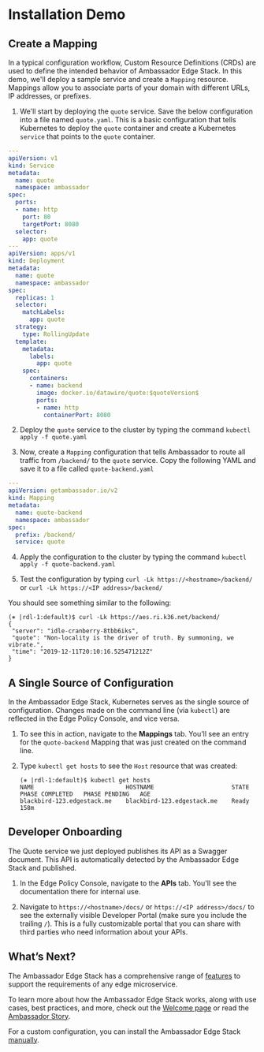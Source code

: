 # Installation Demo

## Create a Mapping

In a typical configuration workflow, Custom Resource Definitions (CRDs) are used to define the intended behavior of Ambassador Edge Stack. In this demo, we'll deploy a sample service and create a `Mapping` resource. Mappings allow you to associate parts of your domain with different URLs, IP addresses, or prefixes.

1. We'll start by deploying the `quote` service. Save the below configuration into a file named `quote.yaml`. This is a basic configuration that tells Kubernetes to deploy the `quote` container and create a Kubernetes `service` that points to the `quote` container.

  ```yaml
  ---
  apiVersion: v1
  kind: Service
  metadata:
    name: quote
    namespace: ambassador
  spec:
    ports:
    - name: http
      port: 80
      targetPort: 8080
    selector:
      app: quote
  ---
  apiVersion: apps/v1
  kind: Deployment
  metadata:
    name: quote
    namespace: ambassador
  spec:
    replicas: 1
    selector:
      matchLabels:
        app: quote
    strategy:
      type: RollingUpdate
    template:
      metadata:
        labels:
          app: quote
      spec:
        containers:
        - name: backend
          image: docker.io/datawire/quote:$quoteVersion$
          ports:
          - name: http
            containerPort: 8080
  ```

2. Deploy the `quote` service to the cluster by typing the command `kubectl apply -f quote.yaml`

3. Now, create a `Mapping` configuration that tells Ambassador to route all traffic from `/backend/` to the `quote` service. Copy the following YAML and save it to a file called `quote-backend.yaml`

  ```yaml
  ---
  apiVersion: getambassador.io/v2
  kind: Mapping
  metadata:
    name: quote-backend
    namespace: ambassador
  spec:
    prefix: /backend/
    service: quote
  ```

4. Apply the configuration to the cluster by typing the command `kubectl apply -f quote-backend.yaml`

5. Test the configuration by typing `curl -Lk https://<hostname>/backend/` or
   `curl -Lk https://<IP address>/backend/`

You should see something similar to the following:

  ```
  (⎈ |rdl-1:default)$ curl -Lk https://aes.ri.k36.net/backend/
  {
   "server": "idle-cranberry-8tbb6iks",
   "quote": "Non-locality is the driver of truth. By summoning, we vibrate.",
   "time": "2019-12-11T20:10:16.525471212Z"
  }
  ```

## A Single Source of Configuration

In the Ambassador Edge Stack, Kubernetes serves as the single source of configuration. Changes made on the command line (via `kubectl`) are reflected in the Edge Policy Console, and vice versa.

1. To see this in action, navigate to the **Mappings** tab. You'll see an entry for the `quote-backend` Mapping that was just created on the command line.

2. Type `kubectl get hosts` to see the `Host` resource that was created:

   ```
   (⎈ |rdl-1:default)$ kubectl get hosts
   NAME                          HOSTNAME                      STATE   PHASE COMPLETED   PHASE PENDING   AGE
   blackbird-123.edgestack.me    blackbird-123.edgestack.me    Ready                                     158m
   ```

## Developer Onboarding

The Quote service we just deployed publishes its API as a Swagger document. This API is automatically detected by the Ambassador Edge Stack and published.

1. In the Edge Policy Console, navigate to the **APIs** tab. You'll see the documentation there for internal use.

2. Navigate to `https://<hostname>/docs/` or `https://<IP address>/docs/` to see the externally visible Developer Portal (make sure you include the trailing `/`). This is a fully customizable portal that you can share with third parties who need information about your APIs.

## What’s Next?

The Ambassador Edge Stack has a comprehensive range of [features](/features/) to support the requirements of any edge microservice.

To learn more about how the Ambassador Edge Stack works, along with use cases,
best practices, and more, check out the [Welcome page](../../) or read the
[Ambassador Story](../../about/why-ambassador).

For a custom configuration, you can install the Ambassador Edge Stack [manually](../../topics/install/yaml-install).
